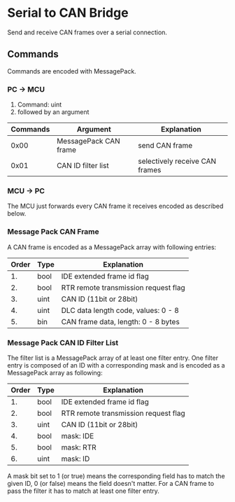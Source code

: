 # Serial to CAN Bridge

Send and receive CAN frames over a serial connection.

## Commands
Commands are encoded with MessagePack.

### PC -> MCU

1. Command: uint
2. followed by an argument

Commands | Argument              | Explanation
-------- | --------------------- | ------------------------------
0x00     | MessagePack CAN frame | send CAN frame
0x01     | CAN ID filter list    | selectively receive CAN frames

### MCU -> PC

The MCU just forwards every CAN frame it receives encoded as described below.

### Message Pack CAN Frame

A CAN frame is encoded as a MessagePack array with following entries:

Order | Type | Explanation
----- | ---- | -----------------------------------
1.    | bool | IDE extended frame id flag
2.    | bool | RTR remote transmission request flag
3.    | uint | CAN ID (11bit or 28bit)
4.    | uint | DLC data length code, values: 0 - 8
5.    | bin  | CAN frame data, length: 0 - 8 bytes

### Message Pack CAN ID Filter List

The filter list is a MessagePack array of at least one filter entry.
One filter entry is composed of an ID with a corresponding mask and is encoded as a MessagePack array as following:

Order | Type | Explanation
----- | ---- | -----------------------------------
1.    | bool | IDE extended frame id flag
2.    | bool | RTR remote transmission request flag
3.    | uint | CAN ID (11bit or 28bit)
4.    | bool | mask: IDE
5.    | bool | mask: RTR
6.    | uint | mask: ID

A mask bit set to 1 (or true) means the corresponding field has to match the given ID, 0 (or false) means the field doesn't matter.
For a CAN frame to pass the filter it has to match at least one filter entry.
